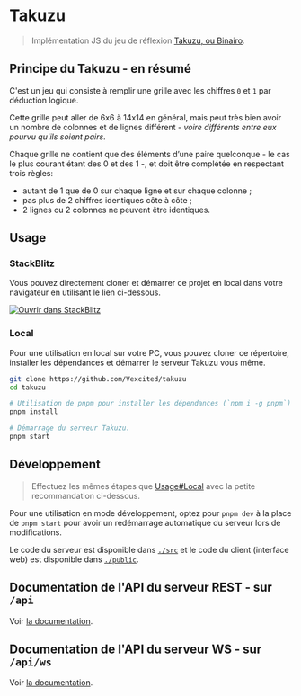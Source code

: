 # Takuzu

> Implémentation JS du jeu de réflexion [Takuzu, ou Binairo](https://fr.wikipedia.org/wiki/Takuzu).

## Principe du Takuzu - en résumé

C'est un jeu qui consiste à remplir une grille avec les chiffres `0` et `1` par déduction logique.

Cette grille peut aller de 6x6 à 14x14 en général, mais peut très bien avoir un
nombre de colonnes et de lignes différent - *voire différents entre eux pourvu
qu'ils soient pairs*.

Chaque grille ne contient que des éléments d’une paire quelconque - le cas le plus courant étant des 0 et des 1 -, et doit être complétée en respectant trois règles:

- autant de 1 que de 0 sur chaque ligne et sur chaque colonne ;
- pas plus de 2 chiffres identiques côte à côte ;
- 2 lignes ou 2 colonnes ne peuvent être identiques.

## Usage

### StackBlitz

Vous pouvez directement cloner et démarrer ce projet en local
dans votre navigateur en utilisant le lien ci-dessous.

[![Ouvrir dans StackBlitz](https://developer.stackblitz.com/img/open_in_stackblitz.svg)](https://stackblitz.com/github/Vexcited/takuzu?embed=1&hideExplorer=1&theme=dark&view=preview&startScript=start&title=Takuzu)

### Local

Pour une utilisation en local sur votre PC, vous pouvez cloner ce répertoire,
installer les dépendances et démarrer le serveur Takuzu vous même.

```bash
git clone https://github.com/Vexcited/takuzu
cd takuzu

# Utilisation de pnpm pour installer les dépendances (`npm i -g pnpm`)
pnpm install

# Démarrage du serveur Takuzu.
pnpm start
```

## Développement

> Effectuez les mêmes étapes que [Usage#Local](#local) avec la petite
> recommandation ci-dessous.

Pour une utilisation en mode développement, optez pour `pnpm dev` à la place de
`pnpm start` pour avoir un redémarrage automatique du serveur lors de
modifications.

Le code du serveur est disponible dans [`./src`](./src/) et le code
du client (interface web) est disponible dans [`./public`](./public/).

## Documentation de l'API du serveur REST - sur `/api`

Voir [la documentation](./doc/api-rest.md).

## Documentation de l'API du serveur WS - sur `/api/ws`

Voir [la documentation](./doc/api-ws.md).
